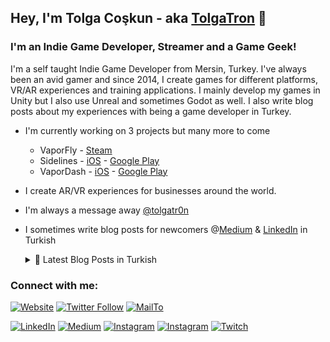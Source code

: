 ## Hey, I'm Tolga Coşkun - aka [TolgaTron][twitch] 👋
### I'm an Indie Game Developer, Streamer and a Game Geek!

I'm a self taught Indie Game Developer from Mersin, Turkey. I've always been an avid gamer and since 2014, I create games for different platforms, VR/AR experiences and training applications. I mainly develop my games in Unity but I also use Unreal and sometimes Godot as well. I also write blog posts about my experiences with being a game developer in Turkey.

- I'm currently working on 3 projects but many more to come 
    - VaporFly - [Steam](https://store.steampowered.com/app/1119770/VaporFly/?l=turkish) 
    - Sidelines - [iOS](https://apps.apple.com/ua/app/sidelines-football-manager/id1532469446) - [Google Play](https://play.google.com/store/apps/details?id=com.DumbbellGames.Sidelines) 
    - VaporDash - [iOS](https://apps.apple.com/ua/app/vapordash/id1533601051) - [Google Play](https://play.google.com/store/apps/details?id=com.DumbbellGames.VaporDash)
- I create AR/VR experiences for businesses around the world.
- I'm always a message away [@tolgatr0n][twitter]
- I sometimes write blog posts for newcomers @[Medium][medium] & [LinkedIn][linkedin] in Turkish
  
  <details>
  <summary> 📕 Latest Blog Posts in Turkish</summary>
  
    <!--START_SECTION:activity-->
    - [Bir Sanat Olarak Dijital Oyunlar](https://www.linkedin.com/pulse/bir-sanat-olarak-dijital-oyunlar-tolga-co%C5%9Fkun/)
    - [ANNE! Ben oyun yapıyorum!](https://www.linkedin.com/pulse/anne-ben-oyun-yap%C4%B1yorum-tolga-co%C5%9Fkun/)
    - [Bitir İşini!](https://www.linkedin.com/pulse/bitir-i%C5%9Fini-tolga-co%C5%9Fkun/)
    - [Oyununuzu Konuşturun!](https://www.linkedin.com/pulse/oyununuzu-konu%C5%9Fturun-tolga-co%C5%9Fkun/)
    - ["Neden Oyun Yapıyorsun?"​](https://www.linkedin.com/pulse/neden-oyun-yap%C4%B1yorsun-tolga-co%C5%9Fkun/)
    <!--END_SECTION:activity-->
    ➡️ [more blog posts...][articles]
  </details>


### Connect with me:

[![Website](https://img.shields.io/website?label=impressVR.com&style=flat_square&url=http%3A%2F%2FImpressVR.com)](http://impressvr.com)
[![Twitter Follow](https://img.shields.io/twitter/follow/tolgatr0n?color=1DA1F2&logo=twitter&style=flat_square)](https://twitter.com/intent/follow?original_referer=https%3A%2F%2Fgithub.com%2Ftolgatr0n&screen_name=tolgatr0n)
[![MailTo](https://img.shields.io/badge/mail-tolgacoskun%40impressvr.com-orange)][mail]

[![LinkedIn](https://img.shields.io/badge/LinkedIn-darkblue)][linkedin]
[![Medium](https://img.shields.io/badge/Medium-darkblue)][medium]
[![Instagram](https://img.shields.io/badge/Instagram-darkblue)][instagram]
[![Instagram](https://img.shields.io/badge/Youtube-darkblue)][youtube]
[![Twitch](https://img.shields.io/twitch/status/tolgatron?style=flat-square)][twitch]

[website]: http://www.impressvr.com
[twitch]: https://www.twitch.tv/tolgatr0n
[mail]: mailto:tolgacoskun@impressvr.com 
[medium]: https://medium.com/@tolgacokun
[twitter]: https://twitter.com/tolgatr0n
[youtube]: https://www.youtube.com/channel/UC6TFodwsQN5yyTcX9SBjcew
[instagram]: https://instagram.com/tolgatr0n
[linkedin]: https://linkedin.com/in/tolgacoskun25
[articles]: https://www.linkedin.com/in/tolgacoskun25/detail/recent-activity/posts/

